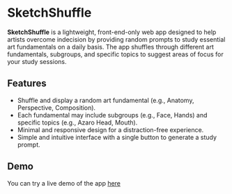 # SketchShuffle

**SketchShuffle** is a lightweight, front-end-only web app designed to help artists overcome indecision by providing random prompts to study essential art fundamentals on a daily basis. The app shuffles through different art fundamentals, subgroups, and specific topics to suggest areas of focus for your study sessions.

## Features

- Shuffle and display a random art fundamental (e.g., Anatomy, Perspective, Composition).
- Each fundamental may include subgroups (e.g., Face, Hands) and specific topics (e.g., Azaro Head, Mouth).
- Minimal and responsive design for a distraction-free experience.
- Simple and intuitive interface with a single button to generate a study prompt.

## Demo

You can try a live demo of the app [here](https://alexgherardelli.github.io/SketchShuffle/) 

